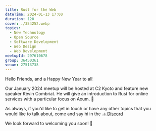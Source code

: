 ```yaml
---
title: Rust for the Web
dateTime: 2024-01-13 17:00
duration: 120
cover: ./354252.webp
topics:
  - New Technology
  - Open Source
  - Software Development
  - Web Design
  - Web Development
meetupId: 297610678
group: 36450361
venue: 27513738
---
```


Hello Friends, and a Happy New Year to all!

Our January 2024 meetup will be hosted at C2 Kyoto and feature new speaker Kévin Combriat. He will give an introduction to Rust for online services with a particular focus on Axum. 🦀

As always, if you'd like to get in touch or have any other topics that you would like to talk about, come and say hi in the [→ Discord](https://owddm.com/discord)

We look forward to welcoming you soon! 👋
